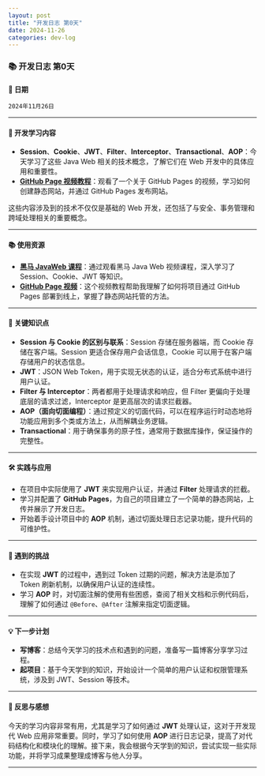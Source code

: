 ```yaml
---
layout: post
title: "开发日志 第0天"
date: 2024-11-26
categories: dev-log
---
```

### 📚 开发日志 第0天

#### 📅 日期

```markdown
2024年11月26日
```

---

#### 📖 开发学习内容
- **Session**、**Cookie**、**JWT**、**Filter**、**Interceptor**、**Transactional**、**AOP**：今天学习了这些 Java Web 相关的技术概念，了解它们在 Web 开发中的具体应用和重要性。
- **[GitHub Page 视频教程](https://www.youtube.com/watch?v=EmSrQCDsMv4&t=0s)**：观看了一个关于 GitHub Pages 的视频，学习如何创建静态网站，并通过 GitHub Pages 发布网站。
  
这些内容涉及到的技术不仅仅是基础的 Web 开发，还包括了与安全、事务管理和跨域处理相关的重要概念。

---

#### 📚 使用资源
- **[黑马 JavaWeb 课程](https://www.bilibili.com/video/BV1TP411v7v6/?spm_id_from=333.999.0.0&vd_source=63593771069c35f66fcc46108f09f670)**：通过观看黑马 Java Web 视频课程，深入学习了 Session、Cookie、JWT 等知识。
- **[GitHub Page 视频](https://www.youtube.com/watch?v=EmSrQCDsMv4&t=0s)**：这个视频教程帮助我理解了如何将项目通过 GitHub Pages 部署到线上，掌握了静态网站托管的方法。

---

#### 🧠 关键知识点
- **Session 与 Cookie 的区别与联系**：Session 存储在服务器端，而 Cookie 存储在客户端。Session 更适合保存用户会话信息，Cookie 可以用于在客户端存储用户的状态信息。
- **JWT**：JSON Web Token，用于实现无状态的认证，适合分布式系统中进行用户认证。
- **Filter 与 Interceptor**：两者都用于处理请求和响应，但 Filter 更偏向于处理底层的请求过滤，Interceptor 是更高层次的请求拦截器。
- **AOP（面向切面编程）**：通过预定义的切面代码，可以在程序运行时动态地将功能应用到多个类或方法上，从而解耦业务逻辑。
- **Transactional**：用于确保事务的原子性，通常用于数据库操作，保证操作的完整性。

---

#### 🛠️ 实践与应用
- 在项目中实际使用了 **JWT** 来实现用户认证，并通过 **Filter** 处理请求的拦截。
- 学习并配置了 **GitHub Pages**，为自己的项目建立了一个简单的静态网站，上传并展示了开发日志。
- 开始着手设计项目中的 **AOP** 机制，通过切面处理日志记录功能，提升代码的可维护性。

---

#### 🧩 遇到的挑战
- 在实现 **JWT** 的过程中，遇到过 Token 过期的问题，解决方法是添加了 Token 刷新机制，以确保用户认证的连续性。
- 学习 **AOP** 时，对切面注解的使用有些困惑，查阅了相关文档和示例代码后，理解了如何通过 `@Before`、`@After` 注解来指定切面逻辑。

---

#### 💡 下一步计划
- **写博客**：总结今天学习的技术点和遇到的问题，准备写一篇博客分享学习过程。
- **起项目**：基于今天学到的知识，开始设计一个简单的用户认证和权限管理系统，涉及到 JWT、Session 等技术。

---

#### 💬 反思与感想
今天的学习内容非常有用，尤其是学习了如何通过 **JWT** 处理认证，这对于开发现代 Web 应用非常重要。同时，学习了如何使用 **AOP** 进行日志记录，提高了对代码结构化和模块化的理解。接下来，我会根据今天学到的知识，尝试实现一些实际功能，并将学习成果整理成博客与他人分享。

---

